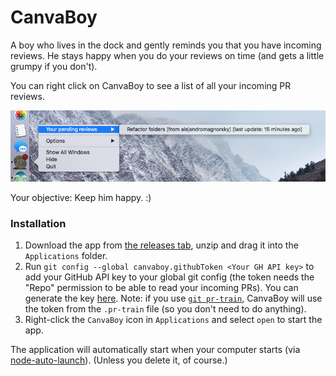 # CanvaBoy

A boy who lives in the dock and gently reminds you that you have incoming reviews. He stays happy when you do your reviews on time (and gets a little grumpy if you don't).

You can right click on CanvaBoy to see a list of all your incoming PR reviews.

![CanvaBoy in action](./example.png)

Your objective: Keep him happy. :)

### Installation

1. Download the app from [the releases tab](https://github.com/realyze/CanvaBoy/releases), unzip and drag it into the `Applications` folder.
2. Run `git config --global canvaboy.githubToken <Your GH API key>` to add your GitHub API key to your global git config (the token needs the "Repo" permission to be able to read your incoming PRs). You can generate the key [here](https://github.com/settings/tokens). Note: if you use [`git pr-train`](https://github.com/realyze/pr-train), CanvaBoy will use the token from the `.pr-train` file (so you don't need to do anything).
3. Right-click the `CanvaBoy` icon in `Applications` and select `open` to start the app.

The application will automatically start when your computer starts (via [node-auto-launch](https://github.com/Teamwork/node-auto-launch)). (Unless you delete it, of course.)
